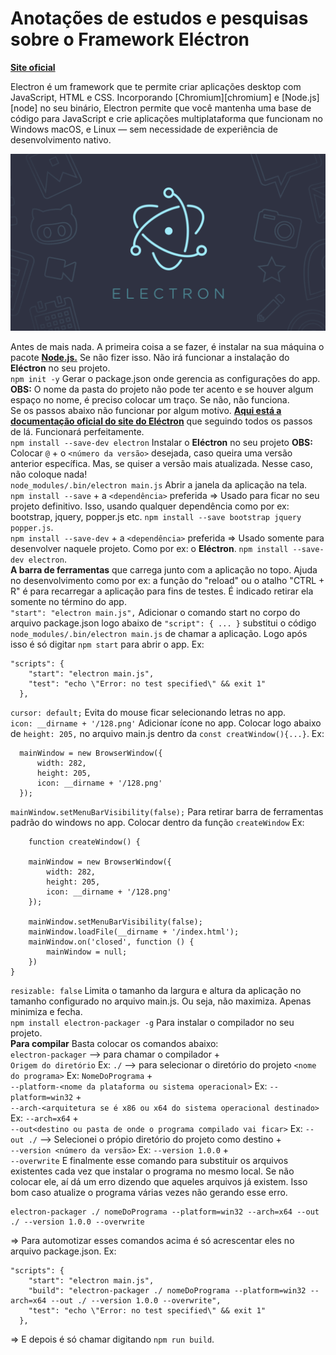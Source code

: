 <h1>Anotações de estudos e pesquisas sobre o Framework Eléctron</h1>

<a href="https://www.electronjs.org/"><b>Site oficial</b></a>

Electron é um framework que te permite criar aplicações desktop com JavaScript, HTML e CSS. Incorporando [Chromium][chromium] e [Node.js][node] no seu binário, Electron permite que você mantenha uma base de código para JavaScript e crie aplicações multiplataforma que funcionam no Windows macOS, e Linux — sem necessidade de experiência de desenvolvimento nativo.

<a href="https://www.electronjs.org/"><img src="./electron.png"><a/>

Antes de mais nada. A primeira coisa a se fazer, é instalar na sua máquina o pacote <a href="https://nodejs.org/pt-br/download/"><b>Node.js.</b></a> Se não fizer isso. Não irá funcionar a instalação do <b>Eléctron</b> no seu projeto.<br>
`npm init -y` Gerar o package.json onde gerencia as configurações do app. <b>OBS:</b> O nome da pasta do projeto não pode ter acento e se houver algum espaço no nome, é preciso colocar um traço. Se não, não funciona.<br>
Se os passos abaixo não funcionar por algum motivo. <a href="https://www.electronjs.org/pt/docs/latest/tutorial/quick-start"><b>Aqui está a documentação oficial do site do Eléctron</b></a> que seguindo todos os passos de lá. Funcionará perfeitamente.<br>
`npm install --save-dev electron` Instalar o <b>Eléctron</b> no seu projeto <b>OBS:</b> Colocar `@` + o `<número da versão>` desejada, caso queira uma versão anterior específica. Mas, se quiser a versão mais atualizada. Nesse caso, não coloque nada!<br> 
`node_modules/.bin/electron main.js` Abrir a janela da aplicação na tela.<br>
`npm install --save` + a `<dependência>` preferida => Usado para ficar no seu projeto definitivo. Isso, usando qualquer dependência como por ex: bootstrap, jquery, popper.js etc. `npm install --save bootstrap jquery popper.js`.<br>
`npm install --save-dev` + a `<dependência>` preferida => Usado somente para desenvolver naquele projeto. Como por ex: o <b>Eléctron</b>. `npm install --save-dev electron`.<br>
<b>A barra de ferramentas</b> que carrega junto com a aplicação no topo. Ajuda no desenvolvimento como por ex: a função do "reload" ou o atalho "CTRL + R" é para recarregar a aplicação para fins de testes. É indicado retirar ela somente no término do app.</br>
`"start": "electron main.js",` Adicionar o comando start no corpo do arquivo package.json logo abaixo de `"script": { ... }` substitui o código `node_modules/.bin/electron main.js` de chamar a aplicação. Logo após isso é só digitar `npm start` para abrir o app. Ex:
```
"scripts": {
    "start": "electron main.js",
    "test": "echo \"Error: no test specified\" && exit 1"
  },
```
`cursor: default;` Evita do mouse ficar selecionando letras no app.<br>
`icon: __dirname + '/128.png'` Adicionar ícone no app. Colocar logo abaixo de `height: 205,` no arquivo main.js dentro da `const creatWindow(){...}`. Ex: 
  ```
    mainWindow = new BrowserWindow({
        width: 282,
        height: 205,
        icon: __dirname + '/128.png'
    });
 ``` 
`mainWindow.setMenuBarVisibility(false);` Para retirar barra de ferramentas padrão do windows no app. Colocar dentro da função `createWindow` Ex:
```
    function createWindow() {

    mainWindow = new BrowserWindow({
        width: 282,
        height: 205,
        icon: __dirname + '/128.png'
    });

    mainWindow.setMenuBarVisibility(false);
    mainWindow.loadFile(__dirname + '/index.html');
    mainWindow.on('closed', function () {
        mainWindow = null;
    })
}
```
`resizable: false` Limita o tamanho da largura e altura da aplicação no tamanho configurado no arquivo main.js. Ou seja, não maximiza. Apenas minimiza e fecha.<br>
`npm install electron-packager -g` Para instalar o compilador no seu projeto.<br>
<b>Para compilar</b> Basta colocar os comandos abaixo: <br> 
`electron-packager` --> para chamar o compilador + <br>
`Origem do diretório` Ex: `./` --> para selecionar o diretório do projeto
`<nome do programa>` Ex: `NomeDoPrograma` + <br>
`--platform-<nome da plataforma ou sistema operacional>` Ex: `--platform=win32` + <br>
`--arch-<arquitetura se é x86 ou x64 do sistema operacional destinado>` Ex: `--arch=x64` + <br>
`--out<destino ou pasta de onde o programa compilado vai ficar>` Ex: `--out ./` --> Selecionei o própio diretório do projeto como destino + <br>
`--version <número da versão>` Ex: `--version 1.0.0` + <br>
`--overwrite` E finalmente esse comando para substituir os arquivos existentes cada vez que instalar o programa no mesmo local. Se não colocar ele, aí dá um erro dizendo que aqueles arquivos já existem. Isso bom caso atualize o programa várias vezes não gerando esse erro. <br>

```
electron-packager ./ nomeDoPrograma --platform=win32 --arch=x64 --out ./ --version 1.0.0 --overwrite
```
=> Para automotizar esses comandos acima é só acrescentar eles no arquivo package.json. Ex: <br>
```
"scripts": {
    "start": "electron main.js",
    "build": "electron-packager ./ nomeDoPrograma --platform=win32 --arch=x64 --out ./ --version 1.0.0 --overwrite",
    "test": "echo \"Error: no test specified\" && exit 1"
  },
```
=> E depois é só chamar digitando `npm run build`. <br>

